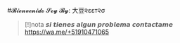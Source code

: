 #𝓑𝓲𝓮𝓷𝓿𝓮𝓷𝓲𝓭𝓸 𝓢𝓸𝔂 𝓑𝔂: 大豆૨εεт૨σ  


>[!]nota 𝙨𝙞 𝙩𝙞𝙚𝙣𝙚𝙨 𝙖𝙡𝙜𝙪𝙣 𝙥𝙧𝙤𝙗𝙡𝙚𝙢𝙖 𝙘𝙤𝙣𝙩𝙖𝙘𝙩𝙖𝙢𝙚 
 https://wa.me/+51910471065
<!--
**Llilmer-G-Shock/Llilmer-G-Shock** is a ✨ _special_ ✨ repository because its `README.md` (this file) appears on your GitHub profile.

Here are some ideas to get you started:

- 🔭 I’m currently working on ...
- 🌱 I’m currently learning ...
- 👯 I’m looking to collaborate on ...
- 🤔 I’m looking for help with ...
- 💬 Ask me about ...
- 📫 How to reach me: ...
- 😄 Pronouns: ...
- ⚡ Fun fact: ...
-->
